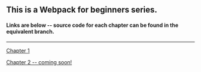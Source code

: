 ## This is a Webpack for beginners series.

#### Links are below -- source code for each chapter can be found in the equivalent branch.
____
[Chapter 1](https://medium.com/@wesharehoodies/easy-guide-for-webpack-2-0-from-scratch-fe508a3ce44e)

[Chapter 2 -- coming soon!](!)
